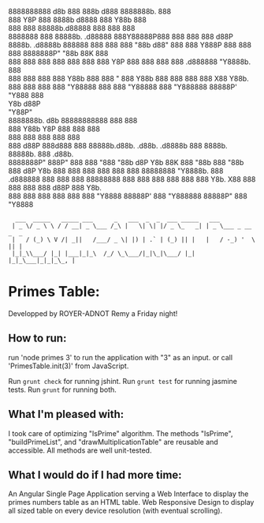 8888888888 d8b               888 888b     d888          8888888b.                   888    
888        Y8P               888 8888b   d8888          888   Y88b                  888    
888                          888 88888b.d88888          888    888                  888    
8888888    888 88888b.   .d88888 888Y88888P888 888  888 888   d88P 8888b.  .d8888b  888888 
888        888 888 "88b d88" 888 888 Y888P 888 888  888 8888888P"     "88b 88K      888    
888        888 888  888 888  888 888  Y8P  888 888  888 888       .d888888 "Y8888b. 888    
888        888 888  888 Y88b 888 888   "   888 Y88b 888 888       888  888      X88 Y88b.  
888        888 888  888  "Y88888 888       888  "Y88888 888       "Y888888  88888P'  "Y888 
                                                    888                                    
                                               Y8b d88P                                    
                                                "Y88P"                                     
8888888b.          d8b                             88888888888       888      888          
888   Y88b         Y8P                                 888           888      888          
888    888                                             888           888      888          
888   d88P 888d888 888 88888b.d88b.   .d88b.  .d8888b  888   8888b.  88888b.  888  .d88b.  
8888888P"  888P"   888 888 "888 "88b d8P  Y8b 88K      888      "88b 888 "88b 888 d8P  Y8b 
888        888     888 888  888  888 88888888 "Y8888b. 888  .d888888 888  888 888 88888888 
888        888     888 888  888  888 Y8b.          X88 888  888  888 888 d88P 888 Y8b.     
888        888     888 888  888  888  "Y8888   88888P' 888  "Y888888 88888P"  888  "Y8888  

	  ___  _____   _____ ___      _   ___  _  _  ___ _____   ___               
	 | _ \/ _ \ \ / / __| _ \___ /_\ |   \| \| |/ _ \_   _| | _ \___ _ __ _  _ 
	 |   / (_) \ V /| _||   /___/ _ \| |) | .` | (_) || |   |   / -_) '  \ || |
	 |_|_\\___/ |_| |___|_|_\  /_/ \_\___/|_|\_|\___/ |_|   |_|_\___|_|_|_\_, |
							 					 
#  Primes Table:

Developped by ROYER-ADNOT Remy a Friday night!

## How to run:

run 'node primes 3' to run the application with "3" as an input.
or 
call 'PrimesTable.init(3)' from JavaScript.

Run `grunt check` for running jshint.
Run `grunt test` for running jasmine tests.
Run `grunt` for running both.

## What I'm pleased with:

I took care of optimizing "IsPrime" algorithm.
The methods "IsPrime", "buildPrimeList", and "drawMultiplicationTable" are reusable and accessible.
All methods are well unit-tested.

## What I would do if I had more time:

An Angular Single Page Application serving a Web Interface to display the primes numbers table as an HTML table.
Web Responsive Design to display all sized table on every device resolution (with eventual scrolling).
